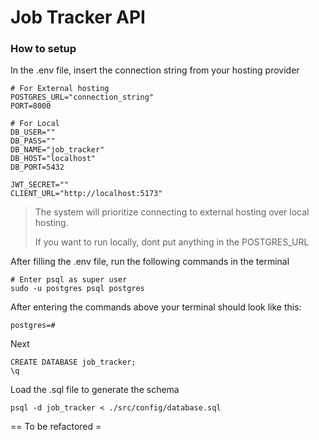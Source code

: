 # Job Tracker API

### How to setup

In the .env file, insert the connection string from your hosting provider

```env
# For External hosting
POSTGRES_URL="connection_string"
PORT=8000

# For Local
DB_USER=""
DB_PASS=""
DB_NAME="job_tracker"
DB_HOST="localhost"
DB_PORT=5432

JWT_SECRET=""
CLIENT_URL="http://localhost:5173"
```

> The system will prioritize connecting to external hosting over local hosting.
>
> If you want to run locally, dont put anything in the POSTGRES_URL

After filling the .env file, run the following commands in the terminal

```
# Enter psql as super user
sudo -u postgres psql postgres
```

After entering the commands above your terminal should look like this:

```
postgres=#
```

Next

```
CREATE DATABASE job_tracker;
\q
```

Load the .sql file to generate the schema

```
psql -d job_tracker < ./src/config/database.sql
```

== To be refactored =
